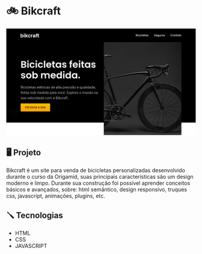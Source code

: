# 🚲 Bikcraft
<img src="./banner.png" alt="" />

## 🖥 Projeto
Bikcraft é um site para venda de bicicletas personalizadas desenvolvido durante o curso da Origamid, suas principais características são um design moderno e limpo.
Durante sua construção foi possível aprender conceitos básicos e avançados, sobre: html semântico, design responsivo, truques css, javascript, animações,  plugins, etc.

## 🪛 Tecnologias
- HTML
- CSS
- JAVASCRIPT

